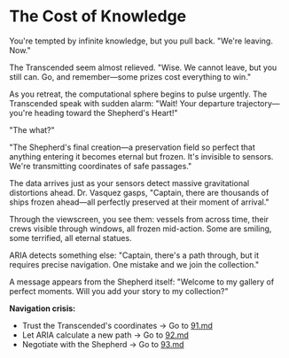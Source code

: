 # The Cost of Knowledge

You're tempted by infinite knowledge, but you pull back. "We're leaving. Now."

The Transcended seem almost relieved. "Wise. We cannot leave, but you still can. Go, and remember—some prizes cost everything to win."

As you retreat, the computational sphere begins to pulse urgently. The Transcended speak with sudden alarm: "Wait! Your departure trajectory—you're heading toward the Shepherd's Heart!"

"The what?"

"The Shepherd's final creation—a preservation field so perfect that anything entering it becomes eternal but frozen. It's invisible to sensors. We're transmitting coordinates of safe passages."

The data arrives just as your sensors detect massive gravitational distortions ahead. Dr. Vasquez gasps, "Captain, there are thousands of ships frozen ahead—all perfectly preserved at their moment of arrival."

Through the viewscreen, you see them: vessels from across time, their crews visible through windows, all frozen mid-action. Some are smiling, some terrified, all eternal statues.

ARIA detects something else: "Captain, there's a path through, but it requires precise navigation. One mistake and we join the collection."

A message appears from the Shepherd itself: "Welcome to my gallery of perfect moments. Will you add your story to my collection?"

**Navigation crisis:**

- Trust the Transcended's coordinates → Go to [91.md](91.md)
- Let ARIA calculate a new path → Go to [92.md](92.md)
- Negotiate with the Shepherd → Go to [93.md](93.md)